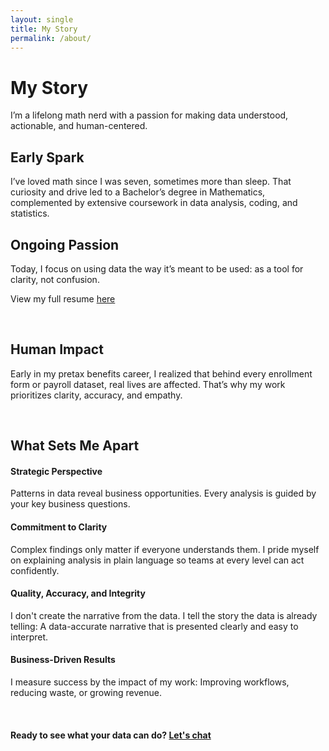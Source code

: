 ```yaml
---
layout: single
title: My Story
permalink: /about/
---
```


# My Story

I’m a lifelong math nerd with a passion for making data understood, actionable, and human-centered.

## Early Spark

I’ve loved math since I was seven, sometimes more than sleep. That curiosity and drive led to a Bachelor’s degree in Mathematics, complemented by extensive coursework in data analysis, coding, and statistics.

## Ongoing Passion

Today, I focus on using data the way it’s meant to be used: as a tool for clarity, not confusion.

View my full resume [here](https://jerricaraemer.github.io/)

<br>

## Human Impact

Early in my pretax benefits career, I realized that behind every enrollment form or payroll dataset, real lives are affected. That’s why my work prioritizes clarity, accuracy, and empathy.

<br>

## What Sets Me Apart

#### Strategic Perspective

Patterns in data reveal business opportunities. Every analysis is guided by your key business questions.

#### Commitment to Clarity

Complex findings only matter if everyone understands them. I pride myself on explaining analysis in plain language so teams at every level can act confidently.

#### Quality, Accuracy, and Integrity

I don't create the narrative from the data. I tell the story the data is already telling: A data-accurate narrative that is presented clearly and easy to interpret.

#### Business-Driven Results

I measure success by the impact of my work: Improving workflows, reducing waste, or growing revenue.

<br>

#### Ready to see what your data can do? [Let's chat](contact.md)
